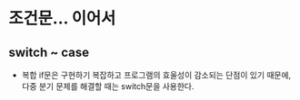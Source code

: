 # 조건문... 이어서

## switch ~ case
- 복합 if문은 구현하기 복잡하고 프로그램의 효울성이 감소되는 단점이 있기 때문에,   
다중 분기 문제를 해결할 때는 switch문을 사용한다.
